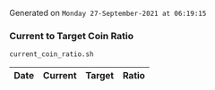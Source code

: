 Generated on `Monday 27-September-2021 at 06:19:15`

### Current to Target Coin Ratio
`current_coin_ratio.sh`

Date|Current|Target|Ratio
---|---|---|---
